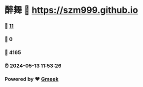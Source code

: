 # 醉舞 :link: https://szm999.github.io 
### :page_facing_up: [11](https://szm999.github.io/tag.html) 
### :speech_balloon: 0 
### :hibiscus: 4165 
### :alarm_clock: 2024-05-13 11:53:26 
### Powered by :heart: [Gmeek](https://github.com/Meekdai/Gmeek)
